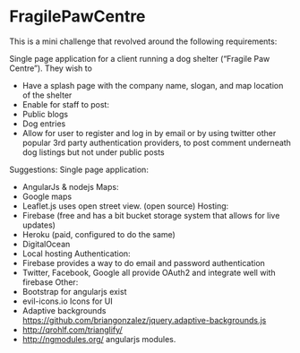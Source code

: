 # FragilePawCentre
This is a mini challenge that revolved around the following requirements:

Single page application for a client running a dog shelter (“Fragile Paw Centre”). They wish to 
-	Have a splash page with the company name, slogan, and map location of the shelter
-	Enable for staff to post:
  -	Public blogs
  -	Dog entries
-	Allow for user to register and log in by email or by using twitter other popular 3rd party authentication providers, to post comment underneath dog listings but not under public posts

Suggestions:
Single page application:
-	AngularJs & nodejs
Maps:
-	Google maps
-	Leaflet.js uses open street view. (open source) 
Hosting:
-	Firebase (free and has a bit bucket storage system that allows for live updates) 
-	Heroku (paid, configured to do the same)
-	DigitalOcean
-	Local hosting
 Authentication:
-	Firebase provides a way to do email and password authentication
- Twitter, Facebook, Google all provide OAuth2 and integrate well with firebase
Other:
-	Bootstrap for angularjs exist
-	evil-icons.io Icons for UI
-	Adaptive backgrounds https://github.com/briangonzalez/jquery.adaptive-backgrounds.js
-	http://qrohlf.com/trianglify/
-	http://ngmodules.org/ angularjs modules. 	
